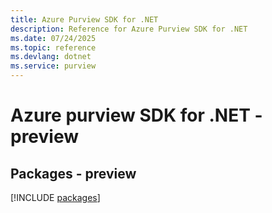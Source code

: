 ```yaml
---
title: Azure Purview SDK for .NET
description: Reference for Azure Purview SDK for .NET
ms.date: 07/24/2025
ms.topic: reference
ms.devlang: dotnet
ms.service: purview
---
```

# Azure purview SDK for .NET - preview
## Packages - preview
[!INCLUDE [packages](purview-index.md)]